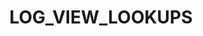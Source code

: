 ---
title: LOG_VIEW_LOOKUPS
template: topic.jade
tags: [ debugging, view, template, route ]
description: activate logging of results of view and template searches by routes
---